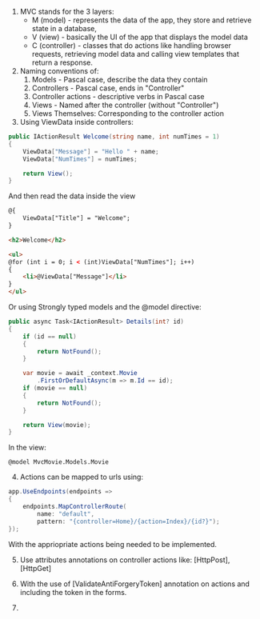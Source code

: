 1. MVC stands for the 3 layers:
    - M (model) - represents the data of the app, they store and retrieve state in a database,
    - V (view) - basically the UI of the app that displays the model data
    - C (controller) - classes that do actions like handling browser requests, retrieving model data and calling view templates that return a response.
2. Naming conventions of:
    1. Models - Pascal case, describe the data they contain
    1. Controllers - Pascal case, ends in "Controller"
    2. Controller actions - descriptive verbs in Pascal case
    3. Views - Named after the controller (without "Controller")
    4. Views Themselves: Corresponding to the controller action
3. Using ViewData inside controllers:
```c#
public IActionResult Welcome(string name, int numTimes = 1)
{
    ViewData["Message"] = "Hello " + name;
    ViewData["NumTimes"] = numTimes;

    return View();
}
```
And then read the data inside the view
```html
@{
    ViewData["Title"] = "Welcome";
}

<h2>Welcome</h2>

<ul>
@for (int i = 0; i < (int)ViewData["NumTimes"]; i++)
{
    <li>@ViewData["Message"]</li>
}
</ul>

```
Or using Strongly typed models and the @model directive:
```c#
public async Task<IActionResult> Details(int? id)
{
    if (id == null)
    {
        return NotFound();
    }

    var movie = await _context.Movie
        .FirstOrDefaultAsync(m => m.Id == id);
    if (movie == null)
    {
        return NotFound();
    }

    return View(movie);
}
```
In the view:
```
@model MvcMovie.Models.Movie
```
4. Actions can be mapped to urls using:
```c#
app.UseEndpoints(endpoints =>
{
    endpoints.MapControllerRoute(
        name: "default",
        pattern: "{controller=Home}/{action=Index}/{id?}");
});
```
With the appriopriate actions being needed to be implemented.

5. Use attributes annotations on controller actions like: [HttpPost], [HttpGet]

6. With the use of [ValidateAntiForgeryToken] annotation on actions and including the token in the forms.

7. 